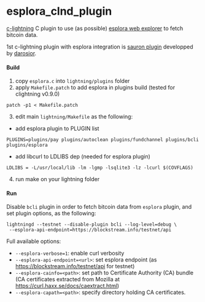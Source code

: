 # esplora_clnd_plugin
[c-lightning](https://github.com/ElementsProject/lightning) C plugin to use (as possible) [esplora web explorer](https://blockstream.info) to fetch bitcoin data.

1st c-lightning plugin with esplora integration is [sauron plugin](https://github.com/lightningd/plugins/tree/master/sauron) developped by [darosior](https://github.com/darosior).

#### Build

1. copy `esplora.c` into `lightning/plugins` folder
2. apply `Makefile.patch` to add esplora in plugins build (tested for clightning v0.9.0)
```
patch -p1 < Makefile.patch
```
3. edit main `lightning/Makefile` as the following:
- add esplora plugin to PLUGIN list
```
PLUGINS=plugins/pay plugins/autoclean plugins/fundchannel plugins/bcli plugins/esplora
```
- add libcurl to LDLIBS dep (needed for esplora plugin)
```
LDLIBS = -L/usr/local/lib -lm -lgmp -lsqlite3 -lz -lcurl $(COVFLAGS)
```
4. run make on your lightning folder

#### Run
Disable `bcli` plugin in order to fetch bitcoin data from `esplora` plugin, and set plugin options, as the following:
```
lightningd --testnet --disable-plugin bcli --log-level=debug \
 --esplora-api-endpoint=https://blockstream.info/testnet/api
```

Full available options:
- `--esplora-verbose=1`: enable curl verbosity
- `--esplora-api-endpoint=<url>`: set esplora endpoint (as https://blockstream.info/testnet/api for testnet)
- `--esplora-cainfo=<path>`: set path to Certificate Authority (CA) bundle (CA certificates extracted from Mozilla at https://curl.haxx.se/docs/caextract.html)
- `--esplora-capath=<path>`: specify directory holding CA certificates.
